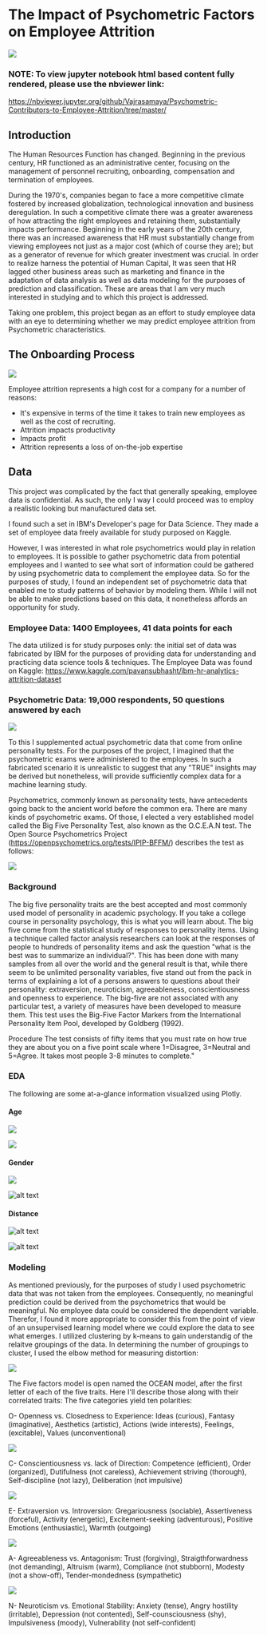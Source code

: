 # The Impact of Psychometric Factors on Employee Attrition

![](Images/four_humours.png)

### NOTE: To view jupyter notebook html based content fully rendered, please use the nbviewer link:
https://nbviewer.jupyter.org/github/Vajrasamaya/Psychometric-Contributors-to-Employee-Attrition/tree/master/

## Introduction

The Human Resources Function has changed.  Beginning in the previous century, HR functioned as an administrative center, focusing on the management of personnel recruiting, onboarding, compensation and termination of employees.  

During the 1970's, companies began to face a more competitive climate fostered by increased globalization, technological innovation and business deregulation.  In such a competitive climate there was a greater awareness of how attracting the right employees and retaining them, substantially impacts performance.  Beginning in the early years of the 20th century, there was an increased awareness that HR must substantially change from viewing employees not just as a major cost (which of course they are); but as a generator of revenue for which greater investment was crucial.  In order to realize harness the potential of Human Capital, It was seen that HR lagged other business areas such as marketing and finance in the adaptation of data analysis as well as data modeling for the purposes of prediction and classification. These are areas that I am very much interested in studying and to which this project is addressed.

Taking one problem, this project began as an effort to study employee data with an eye to determining whether we may predict employee attrition from Psychometric characteristics.  

## The Onboarding Process
![](Images/onboarding.png)

Employee attrition represents a high cost for a company for a number of reasons:
  * It's expensive in terms of the time it takes to train new employees as well as the cost of recruiting.
  * Attrition impacts productivity
  * Impacts profit
  * Attrition represents a loss of on-the-job expertise



## Data

This project was complicated by the fact that generally speaking, employee data is confidential.  As such, the only I way I could proceed was to employ a realistic looking but manufactured data set.  

I found such a set in IBM's Developer's page for Data Science. They made a set of employee data freely available for study purposed on Kaggle.



However, I was interested in what role psychometrics would play in relation to employees. It is possible to gather psychometric data from potential employees and I wanted to see what sort of information could be gathered by using psychometric data to complement the employee data. So for the purposes of study, I found an independent set of psychometric data that enabled me to study patterns of behavior by modeling them. While I will not be able to make predictions based on this data, it nonetheless affords an opportunity for study.



### Employee Data: 1400 Employees, 41 data points for each
The data utilized is for study purposes only: the initial set of data was fabricated by IBM for the purposes of providing data for understanding and practicing data science tools & techniques. The Employee Data was found on Kaggle: https://www.kaggle.com/pavansubhasht/ibm-hr-analytics-attrition-dataset


### Psychometric Data:  19,000 respondents, 50 questions answered by each
![](Images/big_five_test.png)

To this I supplemented actual psychometric data that come from online personality tests. For the purposes of the project, I imagined that the psychometric exams were administered to the employees. In such a fabricated scenario it is unrealistic to suggest that any "TRUE" insights may be derived but nonetheless, will provide sufficiently complex data for a machine learning study.

Psychometrics, commonly known as personality tests, have antecedents going back to the ancient world before the common era.  There are many kinds of psychometric exams.  Of those, I elected a very established model called the Big Five Personality Test, also known as the O.C.E.A.N test.  The Open Source Psychometrics Project (https://openpsychometrics.org/tests/IPIP-BFFM/) describes the test as follows:

![](Images/big_five.png)


### Background
The big five personality traits are the best accepted and most commonly used model of personality in academic psychology. If you take a college course in personality psychology, this is what you will learn about. The big five come from the statistical study of responses to personality items. Using a technique called factor analysis researchers can look at the responses of people to hundreds of personality items and ask the question "what is the best was to summarize an individual?". This has been done with many samples from all over the world and the general result is that, while there seem to be unlimited personality variables, five stand out from the pack in terms of explaining a lot of a persons answers to questions about their personality: extraversion, neuroticism, agreeableness, conscientiousness and openness to experience. The big-five are not associated with any particular test, a variety of measures have been developed to measure them. This test uses the Big-Five Factor Markers from the International Personality Item Pool, developed by Goldberg (1992).

Procedure
The test consists of fifty items that you must rate on how true they are about you on a five point scale where 1=Disagree, 3=Neutral and 5=Agree. It takes most people 3-8 minutes to complete."


### EDA
The following are some at-a-glance information visualized using Plotly.

#### Age
![](Images/EDA/employee_age.png)

![](Images/EDA/satisfaction_by_age.png)

#### Gender
![](Images/EDA/Count_Gender.png)

![alt text](Images/EDA/attrition_gender.png)

#### Distance
![alt text](Images/EDA/count_distance.png)


![alt text](Images/EDA/attrition_by_distance.png)

### Modeling
As mentioned previously, for the purposes of study I used psychometric data that was not taken from the employees.  Consequently, no meaningful prediction could be derived from the psychometrics that would be meaningful. No employee data could be considered the dependent variable.  Therefor, I found it more appropriate to consider this from the point of view of an unsupervised learning model where we could explore the data to see what emerges.  I utilized clustering by k-means to gain understandig of the relaitve groupings of the data.  In determining the number of groupings to cluster, I used the elbow method for measuring distortion:

![](Images/Elbow_method.png)



The Five factors model is open named the OCEAN model, after the first letter of each of the five traits. Here I'll describe those along with their correlated traits:
The five categories yield ten polarities:

O- Openness vs. Closedness to Experience: Ideas (curious), Fantasy (imaginative), Aesthetics (artistic), Actions (wide interests), Feelings,(excitable), Values     (unconventional)

![](Images/Overlayed_histograms/Openness_Score.png)


C- Conscientiousness vs. lack of Direction: Competence (efficient), Order (organized), Dutifulness (not careless), Achievement striving (thorough), Self-discipline (not lazy), Deliberation (not impulsive)

![](Images/Overlayed_histograms/Conscientiousness_Score.png)

E- Extraversion vs. Introversion: Gregariousness (sociable), Assertiveness (forceful), Activity (energetic), Excitement-seeking (adventurous), Positive Emotions (enthusiastic), Warmth (outgoing)

![](Images/Overlayed_histograms/Extraversion_Score.png)

A- Agreeableness vs. Antagonism: Trust (forgiving), Straigthforwardness (not demanding), Altruism (warm), Compliance (not stubborn), Modesty (not a show-off), Tender-mondedness (sympathetic)


![](Images/Overlayed_histograms/Agreeableness_Score.png)

N- Neuroticism vs. Emotional Stability: Anxiety (tense), Angry hostility (irritable), Depression (not contented), Self-counsciousness (shy), Impulsiveness (moody), Vulnerability (not self-confident)
